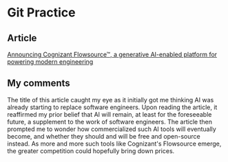# Git Practice
## Article
[Announcing Cognizant Flowsource™, a generative AI-enabled platform for powering modern engineering
](https://finance.yahoo.com/news/announcing-cognizant-flowsource-generative-ai-050100858.html?guccounter=1&guce_referrer=aHR0cHM6Ly93d3cuZ29vZ2xlLmNvbS8&guce_referrer_sig=AQAAAL5-Pvw-Vy71G9HyfwetQqh80IGHDRitK3gdu0nD767zNTuc4AqY-i6wCaXvuW9F2oasuEyIX_X-azd8hCQLwvqA1ZBavSJ1jZG1J728JcDpUEJzdrqWEWz4k-iXvpHKJHb_ilL4buv8vF_d3_1CR0Q3yQH6WOc_DDpd3V3rF-iy)

## My comments
The title of this article caught my eye as it initially got me thinking AI was already starting to replace software engineers. Upon reading the article, it reaffirmed my prior belief that AI will remain, at least for the foreseeable future, a supplement to the work of software engineers. The article then prompted me to wonder how commercialized such AI tools will eventually become, and whether they should and will be free and open-source instead. As more and more such tools like Cognizant's Flowsource emerge, the greater competition could hopefully bring down prices.